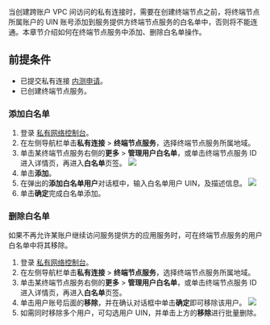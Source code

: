 当创建跨账户 VPC 间访问的私有连接时，需要在创建终端节点之前，将终端节点所属账户的 UIN 账号添加到服务提供方终端节点服务的白名单中，否则将不能连通。本章节介绍如何在终端节点服务中添加、删除白名单操作。


## 前提条件
- 已提交私有连接 [内测申请](https://cloud.tencent.com/apply/p/5i6ii4g3lgk)。
- 已创建终端节点服务。

### 添加白名单
1. 登录 [私有网络控制台](https://console.cloud.tencent.com/vpc/vpc?rid=16)。
2. 在左侧导航栏单击**私有连接** > **终端节点服务**，选择终端节点服务所属地域。
3. 单击某终端节点服务右侧的**更多** > **管理用户白名单**，或单击终端节点服务 ID 进入详情页，再进入**白名单**页签。
    ![](https://main.qcloudimg.com/raw/6f50f455d8dac50b9024b694891dcf36.png)
4. 单击**添加**。
5. 在弹出的**添加白名单用户**对话框中，输入白名单用户 UIN，及描述信息。
![](https://main.qcloudimg.com/raw/1c741a78b83950adb0d633aefed7de76.png)
6. 单击**确定**完成白名单添加。


### 删除白名单
如果不再允许某账户继续访问服务提供方的应用服务时，可在终端节点服务的用户白名单中将其移除。
1. 登录 [私有网络控制台](https://console.cloud.tencent.com/vpc/vpc?rid=16)。
2. 在左侧导航栏单击**私有连接** > **终端节点服务**，选择终端节点服务所属地域。
3. 单击某终端节点服务右侧的**更多** > **管理用户白名单**，或单击终端节点服务 ID 进入详情页，再进入**白名单**页签。
4. 单击用户账号后面的**移除**，并在确认对话框中单击**确定**即可移除该用户。
![](https://main.qcloudimg.com/raw/99a23b520eb86fd6cdeaf31f319a1a74.png)
5. 如需同时移除多个用户，可勾选用户 UIN，并单击上方的**移除**进行批量删除。
